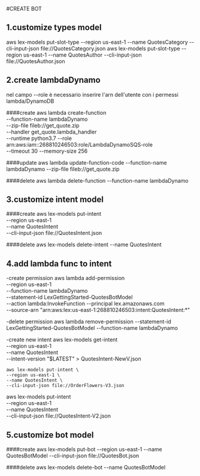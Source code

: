 #CREATE BOT

## 1.customize types model

aws lex-models put-slot-type --region us-east-1 --name QuotesCategory --cli-input-json file://QuotesCategory.json
aws lex-models put-slot-type --region us-east-1 --name QuotesAuthor --cli-input-json file://QuotesAuthor.json


## 2.create lambdaDynamo
nel campo --role è necessario inserire l'arn dell'utente con i permessi lambda/DynamoDB

####create
aws lambda create-function \
--function-name lambdaDynamo \
--zip-file fileb://get_quote.zip \
--handler get_quote.lambda_handler \
--runtime python3.7 --role arn:aws:iam::268810246503:role/LambdaDynamoSQS-role \
--timeout 30 --memory-size 256

####update
aws lambda update-function-code --function-name lambdaDynamo --zip-file fileb://get_quote.zip

####delete
aws lambda delete-function --function-name lambdaDynamo


## 3.customize intent model

####create
aws lex-models put-intent \
--region us-east-1 \
--name QuotesIntent \
--cli-input-json file://QuotesIntent.json

####delete
aws lex-models delete-intent --name QuotesIntent


## 4.add lambda func to intent

-create permission
aws lambda add-permission \
--region us-east-1 \
--function-name lambdaDynamo \
--statement-id LexGettingStarted-QuotesBotModel \
--action lambda:InvokeFunction --principal lex.amazonaws.com \
--source-arn "arn:aws:lex:us-east-1:268810246503:intent:QuotesIntent:*"

-delete permission
aws lambda remove-permission --statement-id LexGettingStarted-QuotesBotModel --function-name lambdaDynamo

-create new intent
aws lex-models get-intent \
    --region us-east-1 \
    --name QuotesIntent \
    --intent-version "\$LATEST" > QuotesIntent-NewV.json
    
    aws lex-models put-intent \
    --region us-east-1 \
    --name QuotesIntent \
    --cli-input-json file://OrderFlowers-V3.json

       
aws lex-models put-intent \
    --region us-east-1 \
    --name QuotesIntent \
    --cli-input-json file://QuotesIntent-V2.json



## 5.customize bot model

####create
aws lex-models put-bot --region us-east-1 --name QuotesBotModel --cli-input-json file://QuotesBot.json

####delete
aws lex-models delete-bot --name QuotesBotModel

